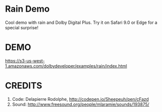 # Rain Demo

Cool demo with rain and Dolby Digital Plus.  Try it on Safari 9.0 or Edge for a special surprise!

# DEMO

https://s3-us-west-1.amazonaws.com/dolbydeveloper/examples/rain/index.html

# CREDITS

1. Code: Delapierre Rodolphe, http://codepen.io/Sheepeuh/pen/cFazd
2. Sound: http://www.freesound.org/people/mlaramie/sounds/193875/


